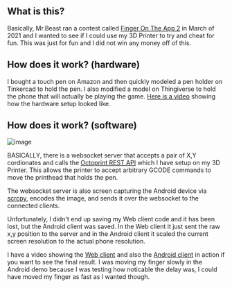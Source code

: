 ## What is this?
Basically, Mr.Beast ran a contest called [Finger On The App 2](https://apps.apple.com/us/app/finger-on-the-app-2/id1527896667) in March of 2021 and I wanted to see if I could use my 3D Printer to try and cheat for fun. This was just for fun and I did not win any money off of this.

## How does it work? (hardware)
I bought a touch pen on Amazon and then quickly modeled a pen holder on Tinkercad to hold the pen. I also modified a model on Thingiverse to hold the phone that will actually be playing the game. [Here is a video](https://youtu.be/D-jZiT8pq8U) showing how the hardware setup looked like.

## How does it work? (software)
![image](https://user-images.githubusercontent.com/1060681/136858489-07ae7dd2-f42d-4bd0-a83f-ee57a2351e0d.png)

BASICALLY, there is a websocket server that accepts a pair of X,Y cordionates and calls the [Octoprint REST API](https://docs.octoprint.org/en/master/api/index.html) which I have setup on my 3D Printer. This allows the printer to accept arbitrary GCODE commands to move the printhead that holds the pen. 

The websocket server is also screen capturing the Android device via [scrcpy](https://github.com/Genymobile/scrcpy), encodes the image, and sends it over the websocket to the connected clients.

Unfortunately, I didn't end up saving my Web client code and it has been lost, but the Android client was saved. In the Web client it just sent the raw x,y position to the server and in the Android client it scaled the current screen resolution to the actual phone resolution. 

I have a video showing the [Web client](https://youtu.be/TGT1BXwF85w) and also the [Android client](https://youtu.be/s2CzpWgXEWQ) in action if you want to see the final result. I was moving my finger slowly in the Android demo because I was testing how noticable the delay was, I could have moved my finger as fast as I wanted though.
